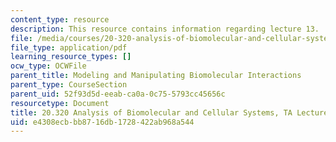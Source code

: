 ```yaml
---
content_type: resource
description: This resource contains information regarding lecture 13.
file: /media/courses/20-320-analysis-of-biomolecular-and-cellular-systems-fall-2012/e4308ecbbb8716db1728422ab968a544_MIT20_320F12_Lecture13.pdf
file_type: application/pdf
learning_resource_types: []
ocw_type: OCWFile
parent_title: Modeling and Manipulating Biomolecular Interactions
parent_type: CourseSection
parent_uid: 52f93d5d-eeab-ca0a-0c75-5793cc45656c
resourcetype: Document
title: 20.320 Analysis of Biomolecular and Cellular Systems, TA Lecture Note 13
uid: e4308ecb-bb87-16db-1728-422ab968a544
---
```

